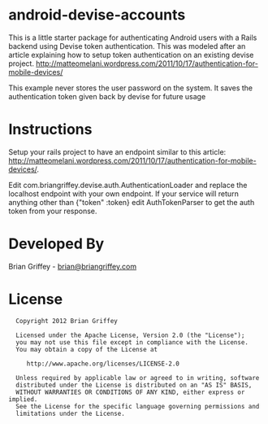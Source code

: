 android-devise-accounts
=============
This is a little starter package for authenticating Android users with a Rails backend using Devise token authentication.  This was modeled after an article explaining how to setup token authentication on an existing devise project. http://matteomelani.wordpress.com/2011/10/17/authentication-for-mobile-devices/

This example never stores the user password on the system. It saves the authentication token given back by devise for future usage

Instructions
============
Setup your rails project to have an endpoint similar to this article: http://matteomelani.wordpress.com/2011/10/17/authentication-for-mobile-devices/.

Edit com.briangriffey.devise.auth.AuthenticationLoader and replace the localhost endpoint with your own endpoint.
If your service will return anything other than {"token" :token} edit AuthTokenParser to get the auth token from your response. 


Developed By
=============
Brian Griffey - brian@briangriffey.com


License
=============

      Copyright 2012 Brian Griffey
      
      Licensed under the Apache License, Version 2.0 (the "License");
      you may not use this file except in compliance with the License.
      You may obtain a copy of the License at
      
         http://www.apache.org/licenses/LICENSE-2.0
      
      Unless required by applicable law or agreed to in writing, software
      distributed under the License is distributed on an "AS IS" BASIS,
      WITHOUT WARRANTIES OR CONDITIONS OF ANY KIND, either express or implied.
      See the License for the specific language governing permissions and
      limitations under the License.